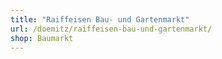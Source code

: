 ```yaml
---
title: "Raiffeisen Bau- und Gartenmarkt"
url: /doemitz/raiffeisen-bau-und-gartenmarkt/
shop: Baumarkt
---
```

